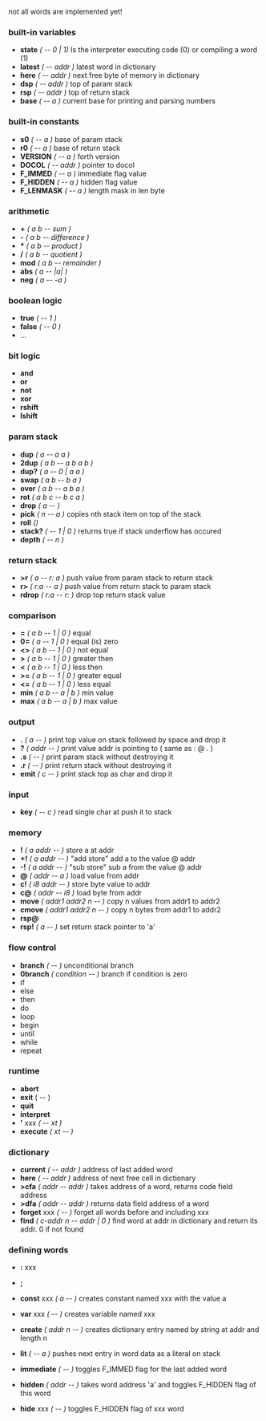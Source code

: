 not all words are implemented yet!

### built-in variables
* **state** *( -- 0 | 1)* Is the interpreter executing code (0) or compiling a word (1)
* **latest** *( -- addr )* latest word in dictionary
* **here** *( -- addr )* next free byte of memory in dictionary
* **dsp** *( -- addr )* top of param stack
* **rsp** *( -- addr )* top of return stack
* **base** *( -- a )* current base for printing and parsing numbers

### built-in constants
* **s0** *( -- a )* base of param stack
* **r0** *( -- a )* base of return stack
* **VERSION** *( -- a )* forth version
* **DOCOL** *( -- addr )* pointer to docol
* **F_IMMED** *( -- a )* immediate flag value
* **F_HIDDEN** *( -- a )* hidden flag value
* **F_LENMASK** *( -- a )* length mask in len byte

### arithmetic
* **\+** *( a b -- sum )* 
* **\-** *( a b -- difference )*
* **\*** *( a b -- product )*
* **\/** *( a b -- quotient )*
* **mod** *( a b -- remainder )*
* **abs** *( a -- |a| )*
* **neg** *( a -- -a )*

### boolean logic
* **true** *( -- 1 )*
* **false** *( -- 0 )*
* ...

### bit logic
* **and**
* **or**
* **not**
* **xor**
* **rshift**
* **lshift**

### param stack
* **dup** *( a -- a a )*
* **2dup** *( a b -- a b a b )*
* **dup?** *( a -- 0 | a a )* 
* **swap** *( a b -- b a )*
* **over** *( a b -- a b a )*
* **rot** *( a b c -- b c a )*
* **drop** *( a -- )*
* **pick** *( n -- a )* copies nth stack item on top of the stack
* **roll** *()*
* **stack?** *( -- 1 | 0 )* returns true if stack underflow has occured
* **depth** *( -- n )* 

### return stack
* **\>r** *( a -- r: a )* push value from param stack to return stack
* **r\>** *( r:a -- a )* push value from return stack to param stack
* **rdrop** *( r:a -- r: )* drop top return stack value

### comparison
* **=** *( a b -- 1 | 0 )* equal
* **0=** *( a -- 1 | 0 )* equal (is) zero
* **<\>** *( a b -- 1 | 0 )* not equal
* **\>** *( a b -- 1 | 0 )* greater then
* **<** *( a b -- 1 | 0 )* less then
* **\>=** *( a b -- 1 | 0 )* greater equal
* **<=** *( a b -- 1 | 0 )* less equal
* **min** *( a b -- a | b )* min value
* **max** *( a b -- a | b )* max value

### output
* **.** *( a -- )* print top value on stack followed by space and drop it
* **?** *( addr -- )* print value addr is pointing to ( same as : @ . )
* **.s** *( -- )* print param stack without destroying it
* **.r** *( -- )* print return stack without destroying it
* **emit** *( c -- )* print stack top as char and drop it 

### input
* **key** *( -- c )* read single char at push it to stack

### memory
* **\!** *( a addr -- )* store a at addr
* **+\!** *( a addr -- )* "add store" add a to the value @ addr
* **-\!** *( a addr -- )* "sub store" sub a from the value @ addr
* **@** *( addr -- a )* load value from addr
* **c!** *( i8 addr -- )* store byte value to addr
* **c@** *( addr -- i8 )* load byte from addr
* **move** *( addr1 addr2 n -- )* copy n values from addr1 to addr2
* **cmove** *( addr1 addr2 n -- )* copy n bytes from addr1 to addr2
* **rsp@**
* **rsp!** *( a -- )* set return stack pointer to 'a'

### flow control
* **branch** *( -- )* unconditional branch 
* **0branch** *( condition -- )* branch if condition is zero
* if
* else
* then
* do
* loop
* begin
* until
* while
* repeat

### runtime
* **abort**
* **exit** ( -- )
* **quit**
* **interpret**
* **'** xxx *( -- xt )* 
* **execute** *( xt -- )*

### dictionary
* **current** *( -- addr )* address of last added word
* **here** *( -- addr )* address of next free cell in dictionary
* **>cfa** *( addr -- addr )* takes address of a word, returns code field address
* **>dfa** *( addr -- addr )* returns data field address of a word
* **forget** xxx *( -- )* forget all words before and including xxx
* **find** *( c-addr n -- addr | 0 )* find word at addr in dictionary and return its addr. 0 if not found

### defining words
* **:** xxx
* **;**
* **const** xxx *( a -- )* creates constant named xxx with the value a
* **var** xxx *( -- )* creates variable named xxx
* **create** *( addr n -- )* creates dictionary entry named by string at addr and length n
* **lit** *( -- a )* pushes next entry in word data as a literal on stack

* **immediate** *( -- )* toggles F_IMMED flag for the last added word
* **hidden** *( addr -- )* takes word address 'a' and toggles F_HIDDEN flag of this word
* **hide** xxx *( -- )* toggles F_HIDDEN flag of xxx word